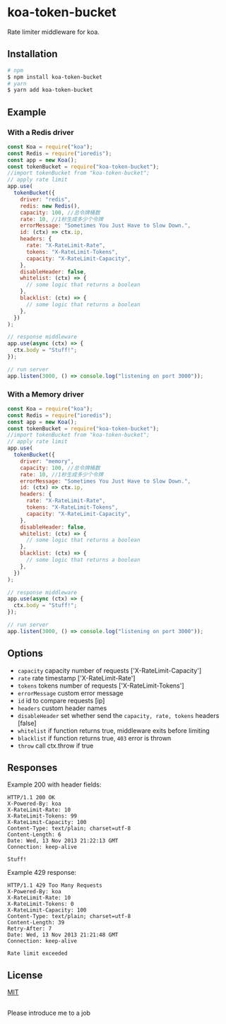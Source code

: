 # koa-token-bucket

Rate limiter middleware for koa.

## Installation

```bash
# npm
$ npm install koa-token-bucket
# yarn
$ yarn add koa-token-bucket
```

## Example

### With a Redis driver

```js
const Koa = require("koa");
const Redis = require("ioredis");
const app = new Koa();
const tokenBucket = require("koa-token-bucket");
//import tokenBucket from "koa-token-bucket";
// apply rate limit
app.use(
  tokenBucket({
    driver: "redis",
    redis: new Redis(),
    capacity: 100, //总令牌桶数
    rate: 10, //1秒生成多少个令牌
    errorMessage: "Sometimes You Just Have to Slow Down.",
    id: (ctx) => ctx.ip,
    headers: {
      rate: "X-RateLimit-Rate",
      tokens: "X-RateLimit-Tokens",
      capacity: "X-RateLimit-Capacity",
    },
    disableHeader: false,
    whitelist: (ctx) => {
      // some logic that returns a boolean
    },
    blacklist: (ctx) => {
      // some logic that returns a boolean
    },
  })
);

// response middleware
app.use(async (ctx) => {
  ctx.body = "Stuff!";
});

// run server
app.listen(3000, () => console.log("listening on port 3000"));
```

### With a Memory driver

```js
const Koa = require("koa");
const Redis = require("ioredis");
const app = new Koa();
const tokenBucket = require("koa-token-bucket");
//import tokenBucket from "koa-token-bucket";
// apply rate limit
app.use(
  tokenBucket({
    driver: "memory",
    capacity: 100, //总令牌桶数
    rate: 10, //1秒生成多少个令牌
    errorMessage: "Sometimes You Just Have to Slow Down.",
    id: (ctx) => ctx.ip,
    headers: {
      rate: "X-RateLimit-Rate",
      tokens: "X-RateLimit-Tokens",
      capacity: "X-RateLimit-Capacity",
    },
    disableHeader: false,
    whitelist: (ctx) => {
      // some logic that returns a boolean
    },
    blacklist: (ctx) => {
      // some logic that returns a boolean
    },
  })
);

// response middleware
app.use(async (ctx) => {
  ctx.body = "Stuff!";
});

// run server
app.listen(3000, () => console.log("listening on port 3000"));
```

## Options

- `capacity` capacity number of requests ['X-RateLimit-Capacity']
- `rate` rate timestamp ['X-RateLimit-Rate']
- `tokens` tokens number of requests ['X-RateLimit-Tokens']
- `errorMessage` custom error message
- `id` id to compare requests [ip]
- `headers` custom header names
- `disableHeader` set whether send the `capacity, rate, tokens` headers [false]
- `whitelist` if function returns true, middleware exits before limiting
- `blacklist` if function returns true, `403` error is thrown
- `throw` call ctx.throw if true

## Responses

Example 200 with header fields:

```
HTTP/1.1 200 OK
X-Powered-By: koa
X-RateLimit-Rate: 10
X-RateLimit-Tokens: 99
X-RateLimit-Capacity: 100
Content-Type: text/plain; charset=utf-8
Content-Length: 6
Date: Wed, 13 Nov 2013 21:22:13 GMT
Connection: keep-alive

Stuff!
```

Example 429 response:

```
HTTP/1.1 429 Too Many Requests
X-Powered-By: koa
X-RateLimit-Rate: 10
X-RateLimit-Tokens: 0
X-RateLimit-Capacity: 100
Content-Type: text/plain; charset=utf-8
Content-Length: 39
Retry-After: 7
Date: Wed, 13 Nov 2013 21:21:48 GMT
Connection: keep-alive

Rate limit exceeded
```

## License

[MIT](LICENSE)

##

Please introduce me to a job

